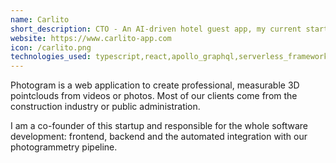 ```yaml
---
name: Carlito
short_description: CTO - An AI-driven hotel guest app, my current startup
website: https://www.carlito-app.com
icon: /carlito.png
technologies_used: typescript,react,apollo_graphql,serverless_framework,graphql,mongodb,gatsby.js,cordova,styled_components,aws,dynamodb,paddle,java
---
```


Photogram is a web application to create professional, measurable 3D pointclouds from videos or photos. Most of our clients come from the construction industry or public administration.

I am a co-founder of this startup and responsible for the whole software development: frontend, backend and the automated integration with our photogrammetry pipeline.
